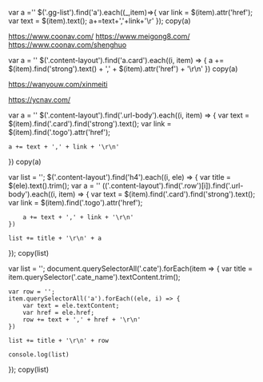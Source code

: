 
var a =''
$('.gg-list').find('a').each((_,item)=>{
var link = $(item).attr('href');
    var text = $(item).text();
    a+=text+','+link+'\r'
});
copy(a)



https://www.coonav.com/
https://www.meigong8.com/
https://www.coonav.com/shenghuo

var a = ''
$('.content-layout').find('a.card').each((i, item) => { a += $(item).find('strong').text() + ',' + $(item).attr('href') + '\r\n' })
copy(a)


https://wanyouw.com/xinmeiti

https://ycnav.com/

var a = ''
$('.content-layout').find('.url-body').each((i, item) => {
    var text = $(item).find('.card').find('strong').text();
    var link = $(item).find('.togo').attr('href');

    a += text + ',' + link + '\r\n'
})
copy(a)


var list = '';
$('.content-layout').find('h4').each((i, ele) => {
    var title = $(ele).text().trim();
    var a = ''
    $($('.content-layout').find('.row')[i]).find('.url-body').each((i, item) => {
        var text = $(item).find('.card').find('strong').text();
        var link = $(item).find('.togo').attr('href');

        a += text + ',' + link + '\r\n'
    })

    list += title + '\r\n' + a
});
copy(list)


var list = '';
document.querySelectorAll('.cate').forEach(item => {
    var title = item.querySelector('.cate_name').textContent.trim();

    var row = '';
    item.querySelectorAll('a').forEach((ele, i) => {
        var text = ele.textContent;
        var href = ele.href;
        row += text + ',' + href + '\r\n'
    })

    list += title + '\r\n' + row

    console.log(list)
});
copy(list)
